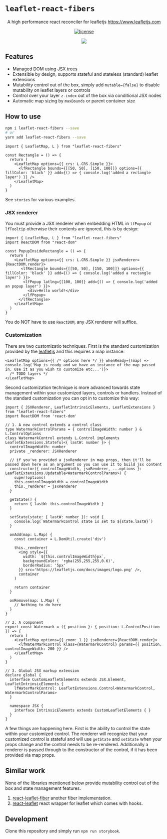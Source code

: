 `leaflet-react-fibers`
=====================

<div align="center">

A high performance react reconciler for leafletjs https://www.leafletjs.com

[![license](https://img.shields.io/badge/license-MIT-blue.svg)](https://github.com/chickencoding123/leaflet-react-fibers/blob/main/LICENSE)

</div>

<div align="center">
  <img src="https://raw.githubusercontent.com/chickencoding123/leaflet-react-fibers/main/leaflet-react-fibers.gif" />
</div>

## Features

- Managed DOM using JSX trees
- Extensible by design, supports stateful and stateless (standard) leaflet extensions
- Mutability control out of the box, simply add `mutable={false}` to disable mutability on leaflet layers or controls
- Control over your layer `z-index` out of the box via conditional JSX nodes
- Automatic map sizing by  `maxBounds` or parent container size


## How to use
```sh
npm i leaflet-react-fibers --save
# or
yarn add leaflet-react-fibers --save
```
```tsx
import { LeafletMap, L } from "leaflet-react-fibers"

const Rectangle = () => {
  return (
    <LeafletMap options={{ crs: L.CRS.Simple }}>
      <lfRectangle bounds={[[50, 50], [150, 100]]} options={{ fillColor: 'black' }} add={() => { console.log('added a rectangle layer') }} />
    </LeafletMap>
  )
}
```
See `stories` for various examples.

### JSX renderer
You must provide a JSX renderer when embedding HTML in `lfPopup` or `lfTooltip` otherwise their contents are ignored, this is by design:
```tsx
import { LeafletMap, L } from "leaflet-react-fibers"
import ReactDOM from "react-dom"

const PopupInsideRectangle = () => {
  return (
    <LeafletMap options={{ crs: L.CRS.Simple }} jsxRenderer={ReactDOM.render}>
       <lfRectangle bounds={[[50, 50], [150, 100]]} options={{ fillColor: 'black' }} add={() => { console.log('added a rectangle layer') }}>
        <lfPopup latlng={[100, 100]} add={() => { console.log('added an popup layer') }}>
          <div>Hello world!</div>
        </lfPopup>
      </lfRectangle>
    </LeafletMap>
  )
}
```
You do NOT have to use `ReactDOM`, any JSX renderer will suffice. 


### Customization
There are two customizatio techniques. First is the standard customization provided by the [leafletjs](https://www.leafletjs.com) and this requires a  map instance:
```tsx
<LeafletMap options={{ /* options here */ }} whenReady={(map) => console.log('Map is ready and we have an instance of the map passed in. Use it as you wish to customize etc...')}>
  /* TODO layers */
</LeafletMap>
```

Second customization technique is more advanced towards state management within your customized layers, controls or handlers. Instead of the standard customization you can opt in to customize this way:

```tsx
import { JSXRenderer, LeafletIntrinsicElements, LeafletExtensions } from "leaflet-react-fibers"
import ReactDOM from 'react-dom'

// 1. A new control extends a control class
type WatermarkControlParams = { controlImageWidth: number } & L.ControlOptions
class WatermarkControl extends L.Control implements LeafletExtensions.Stateful<{ lastW: number }> {
  controlImageWidth: number
  private _renderer: JSXRenderer

  // if you've provided a jsxRenderer in map props, then it'll be passed down here as an argument so you can use it to build jsx content
  constructor({ controlImageWidth, jsxRenderer, ...options }: LeafletExtensions.Updatable<WatermarkControlParams>) {
    super(options)
    this.controlImageWidth = controlImageWidth
    this._renderer = jsxRenderer
  }

  getState() {
    return { lastW: this.controlImageWidth }
  }

  setState(state: { lastW: number }): void {
    console.log(`WatermarkControl state is set to ${state.lastW}`)
  }

  onAdd(map: L.Map) {
    const container = L.DomUtil.create('div')

    this._renderer(
      <img style={{
        width: `${this.controlImageWidth}px`,
        backgroundColor: 'rgba(255,255,255,0.6)',
        borderRadius: '5px'
      }} src='https://leafletjs.com/docs/images/logo.png' />,
      container
    )

    return container
  }

  onRemove(map: L.Map) {
    // Nothing to do here
  }
}

// 2. A component
export const Watermark = ({ position }: { position: L.ControlPosition }) => {
  return (
    <LeafletMap options={{ zoom: 1 }} jsxRenderer={ReactDOM.render}>
      <lfWaterMarkControl klass={WatermarkControl} params={{ position, controlImageWidth: 200 }} />
    </LeafletMap>
  )
}

// 3. Global JSX markup extension
declare global {
  interface CustomLeafletElements extends JSX.Element, LeafletIntrinsicElements {
    lfWaterMarkControl: LeafletExtensions.Control<WatermarkControl, WatermarkControlParams>
  }

  namespace JSX {
    interface IntrinsicElements extends CustomLeafletElements { }
  }
}
```
A few things are happening here. First is the ability to control the state within your customized control. The renderer will recognize that your customized control is stateful and will use `getState` and `setState` when your props change and the control needs to be re-rendered. Additionally a renderer is passed through to the constructor of the control, if it has been provided via map props. 

## Similar work
None of the libraries mentioned below provide mutability control out of the box and state management features.
1. [react-leaflet-fiber](https://github.com/umar-ahmed/react-leaflet-fiber) another fiber implementation.
2. [react-leaflet](https://github.com/PaulLeCam/react-leaflet) react wrapper for leaflet which comes with hooks.

## Development
Clone this repository and simply run `npm run storybook`.
